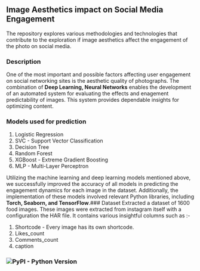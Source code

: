 ## Image Aesthetics impact on Social Media Engagement
The repository explores various methodologies and technologies that contribute to the exploration if image aesthetics affect the engagement of the photo on social media.  
### Description
One of the most important and possible factors affecting user engagement on social networking sites is the aesthetic quality of photographs. The combination of **Deep Learning, Neural Networks** enables the development of an automated system for evaluating the effects and enagement predictability of images. This system provides dependable insights for optimizing content.
### Models used for prediction
1. Logistic Regression
2. SVC - Support Vector Classification
3. Decision Tree
4. Random Forest
5. XGBoost - Extreme Gradient Boosting
6. MLP - Multi-Layer Perceptron

Utilizing the machine learning and deep learning models mentioned above, we successfully improved the accuracy of all models in predicting the engagement dynamics for each image in the dataset. Additionally, the implementation of these models involved relevant Python libraries, including **Torch, Seaborn, and TensorFlow**.### Dataset
Extracted a dataset of 1600 food images. These images were extracted from instagram itself with a configuration the HAR file. It contains various insightful columns such as :-

1. Shortcode - Every image has its own shortcode.
2. Likes_count
3. Comments_count
4. caption
###  ![PyPI - Python Version](https://img.shields.io/pypi/pyversions/python%203.14)

